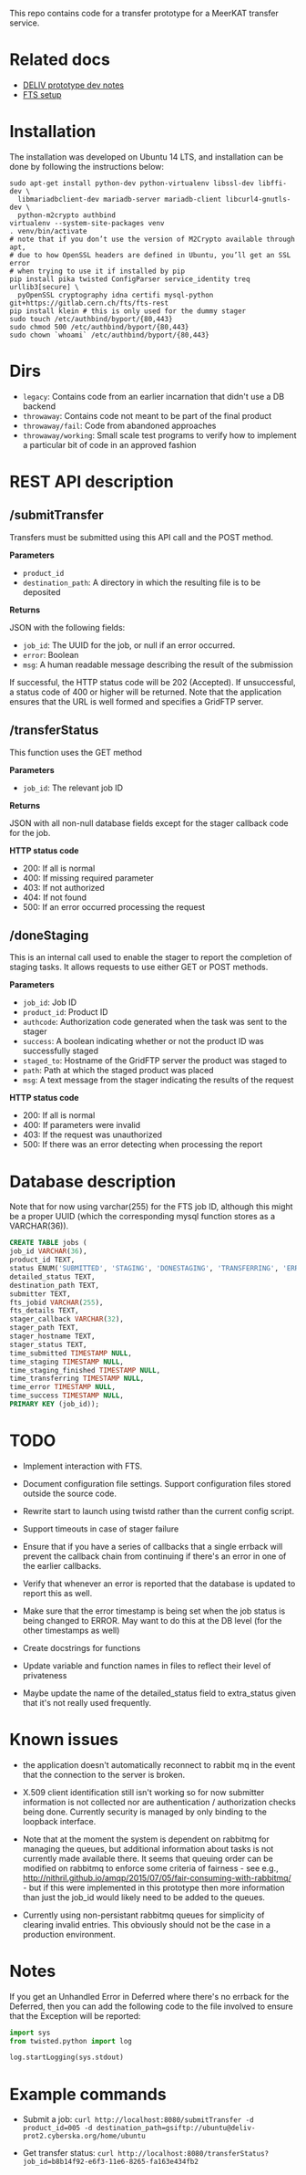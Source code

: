 This repo contains code for a transfer prototype for a MeerKAT transfer service.

Related docs
===
* [DELIV prototype dev notes](https://docs.google.com/document/d/1Hj6m_Ya_mqGoXOwtQfCGe6KFXjEPXRDKqTrDOS0so7I/edit)
* [FTS setup](https://docs.google.com/document/d/1u6VLhZ6PYIK6yVwheAJqo5kDhm1d3Xz1d7pn1PGUnEk/edit)

Installation
===
The installation was developed on Ubuntu 14 LTS, and installation can be done
by following the instructions below:

```
sudo apt-get install python-dev python-virtualenv libssl-dev libffi-dev \
  libmariadbclient-dev mariadb-server mariadb-client libcurl4-gnutls-dev \
  python-m2crypto authbind
virtualenv --system-site-packages venv
. venv/bin/activate
# note that if you don’t use the version of M2Crypto available through apt,
# due to how OpenSSL headers are defined in Ubuntu, you’ll get an SSL error
# when trying to use it if installed by pip
pip install pika twisted ConfigParser service_identity treq urllib3[secure] \
  pyOpenSSL cryptography idna certifi mysql-python git+https://gitlab.cern.ch/fts/fts-rest
pip install klein # this is only used for the dummy stager
sudo touch /etc/authbind/byport/{80,443}
sudo chmod 500 /etc/authbind/byport/{80,443}
sudo chown `whoami` /etc/authbind/byport/{80,443}
```

Dirs
===
* `legacy`: Contains code from an earlier incarnation that didn't use a DB backend
* `throwaway`: Contains code not meant to be part of the final product
* `throwaway/fail`: Code from abandoned approaches
* `throwaway/working`: Small scale test programs to verify how to implement a particular bit of code in an approved fashion

REST API description
===

/submitTransfer
---

Transfers must be submitted using this API call and the POST method.

**Parameters**

* `product_id`
* `destination_path`: A directory in which the resulting file is to be deposited

**Returns**

JSON with the following fields:

* `job_id`: The UUID for the job, or null if an error occurred.
* `error`: Boolean
* `msg`: A human readable message describing the result of the submission

If successful, the HTTP status code will be 202 (Accepted).  If unsuccessful, a status
code of 400 or higher will be returned.  Note that the application ensures that the URL
is well formed and specifies a GridFTP server.

/transferStatus
---

This function uses the GET method

**Parameters**

* `job_id`: The relevant job ID

**Returns**

JSON with all non-null database fields except for the stager callback code for the job.

**HTTP status code**

* 200: If all is normal
* 400: If missing required parameter
* 403: If not authorized
* 404: If not found
* 500: If an error occurred processing the request

/doneStaging
---

This is an internal call used to enable the stager to report the completion of staging
tasks. It allows requests to use either GET or POST methods.

**Parameters**

* `job_id`: Job ID
* `product_id`: Product ID
* `authcode`: Authorization code generated when the task was sent to the stager
* `success`: A boolean indicating whether or not the product ID was successfully staged
* `staged_to`: Hostname of the GridFTP server the product was staged to
* `path`: Path at which the staged product was placed
* `msg`: A text message from the stager indicating the results of the request

**HTTP status code**

* 200: If all is normal
* 400: If parameters were invalid
* 403: If the request was unauthorized
* 500: If there was an error detecting when processing the report

Database description
===

Note that for now using varchar(255) for the FTS job ID, although this might be a proper UUID
(which the corresponding mysql function stores as a VARCHAR(36)).

```sql
CREATE TABLE jobs (
job_id VARCHAR(36),
product_id TEXT,
status ENUM('SUBMITTED', 'STAGING', 'DONESTAGING', 'TRANSFERRING', 'ERROR', 'SUCCESS') NOT NULL,
detailed_status TEXT,
destination_path TEXT,
submitter TEXT,
fts_jobid VARCHAR(255),
fts_details TEXT,
stager_callback VARCHAR(32),
stager_path TEXT,
stager_hostname TEXT,
stager_status TEXT,
time_submitted TIMESTAMP NULL,
time_staging TIMESTAMP NULL,
time_staging_finished TIMESTAMP NULL,
time_transferring TIMESTAMP NULL,
time_error TIMESTAMP NULL,
time_success TIMESTAMP NULL,
PRIMARY KEY (job_id));
```

TODO
===

* Implement interaction with FTS.

* Document configuration file settings. Support configuration files stored
  outside the source code.

* Rewrite start to launch using twistd rather than the current config script.

* Support timeouts in case of stager failure

* Ensure that if you have a series of callbacks that a single errback will prevent
  the callback chain from continuing if there's an error in one of the earlier
  callbacks.

* Verify that whenever an error is reported that the database is updated to report this
  as well.

* Make sure that the error timestamp is being set when the job status is being changed
  to ERROR.  May want to do this at the DB level (for the other timestamps as well)

* Create docstrings for functions

* Update variable and function names in files to reflect their level of privateness

* Maybe update the name of the detailed_status field to extra_status given that it's not
  really used frequently.

Known issues
===

* the application doesn't automatically reconnect to rabbit mq in the event that the
  connection to the server is broken.  

* X.509 client identification still isn't working so for now submitter information is
  not collected nor are authentication / authorization checks being done.  Currently
  security is managed by only binding to the loopback interface.

* Note that at the moment the system is dependent on rabbitmq for managing the queues,
  but additional information about tasks is not currently made available there. It seems
  that queuing order can be modified on rabbitmq to enforce some criteria of fairness -
  see e.g., http://nithril.github.io/amqp/2015/07/05/fair-consuming-with-rabbitmq/ - but
  if this were implemented in this prototype then more information than just the job_id
  would likely need to be added to the queues.

* Currently using non-persistant rabbitmq queues for simplicity of clearing invalid
  entries.  This obviously should not be the case in a production environment.


Notes
===

If you get an Unhandled Error in Deferred where there's no errback for the Deferred,
then you can add the following code to the file involved to ensure that the Exception
will be reported:

```python
import sys
from twisted.python import log

log.startLogging(sys.stdout)
```

Example commands
===

* Submit a job: `curl http://localhost:8080/submitTransfer -d product_id=005 -d destination_path=gsiftp://ubuntu@deliv-prot2.cyberska.org/home/ubuntu`

* Get transfer status: `curl http://localhost:8080/transferStatus?job_id=b8b14f92-e6f3-11e6-8265-fa163e434fb2`